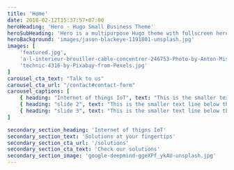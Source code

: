 ```yaml
---
title: 'Home'
date: 2018-02-12T15:37:57+07:00
heroHeading: 'Hero - Hugo Small Business Theme'
heroSubHeading: 'Hero is a multipurpose Hugo theme with fullscreen hero images and fullwidth sections. It contains content types for a business or portfolio site.'
heroBackground: 'images/jason-blackeye-1191801-unsplash.jpg'
images: [
    'featured.jpg',
    'a-l-interieur-brouiller-cable-concentrer-246753-Photo-by-Anton-Mislawsky-from-Pexels.jpg',
    'technic-4316-by-Pixabay-from-Pexels.jpg'
]
carousel_cta_text: "Talk to us"
carousel_cta_url: "/contact#contact-form"
carousel_captions: [
    { heading: "Internet of things IoT", text: "This is the smaller text line below the heading" },
    { heading: "slide 2", text: "This is the smaller text line below the heading" },
    { heading: "slide 3", text: "This is the smaller text line below the heading" }
]

secondary_section_heading: 'Internet of thigns IoT'
secondary_section_text: 'Solutions at your fingertips'
secondary_section_cta_url: '/solutions'
secondary_section_cta_text: 'Check our solutions'
secondary_section_image: 'google-deepmind-ggeXPf_ykAU-unsplash.jpg'
---
```

